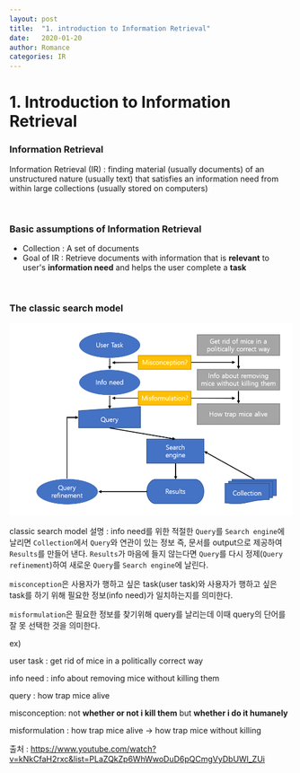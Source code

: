 ```yaml
---
layout: post
title:  "1. introduction to Information Retrieval"
date:   2020-01-20
author: Romance
categories: IR
---
```

# 1. Introduction to Information Retrieval

### Information Retrieval

Information Retrieval (IR) : finding material (usually documents) of an unstructured nature (usually text) that satisfies an information need from within large collections (usually stored on computers)

<br>

### Basic assumptions of Information Retrieval

- Collection : A set of documents 
- Goal of IR : Retrieve documents with information that is **relevant** to user's **information need** and helps the user complete a **task**

<br>

### The classic search model

<img src="/assets/image/the classic search model.PNG">

classic search model 설명 : info need를 위한 적절한  `Query`를 `Search engine`에 날리면 `Collection`에서 `Query`와 연관이 있는 정보 즉, 문서를 output으로 제공하여 `Results`를 만들어 낸다. `Results`가 마음에 들지 않는다면 `Query`를 다시 정제(`Query refinement`)하여 새로운 `Query`를 `Search engine`에 날린다.

`misconception`은 사용자가  행하고 싶은 task(user task)와 사용자가 행하고 싶은 task를 하기 위해 필요한 정보(info need)가 일치하는지를 의미한다.

`misformulation`은 필요한 정보를 찾기위해 query를 날리는데 이때 query의 단어를 잘 못 선택한 것을 의미한다.  

ex)

user task : get rid of mice in a politically correct way

info need : info about removing mice without killing them

query : how trap mice alive

misconception: not **whether or not i kill them** but **whether  i do it humanely**

misformulation : how trap mice alive → how trap mice without killing





출처 : https://www.youtube.com/watch?v=kNkCfaH2rxc&list=PLaZQkZp6WhWwoDuD6pQCmgVyDbUWl_ZUi
